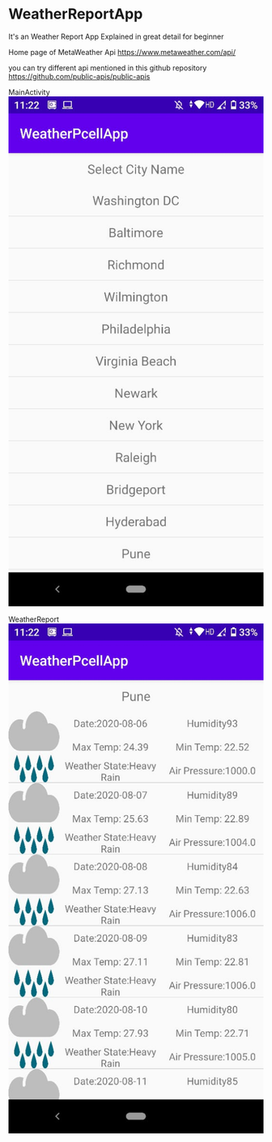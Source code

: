 # WeatherReportApp
It's an Weather Report App Explained in great detail for beginner

Home page of MetaWeather Api https://www.metaweather.com/api/

you can try different api mentioned in this github repository https://github.com/public-apis/public-apis

MainActivity
![](https://github.com/ProjectcellCRCE/WeatherReportApp/blob/master/mainActivity.jpeg)

WeatherReport
![](https://github.com/ProjectcellCRCE/WeatherReportApp/blob/master/weatherreport.jpeg)
